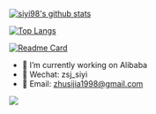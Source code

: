 <!--
**siyi98/siyi98** is a ✨ _special_ ✨ repository because its `README.md` (this file) appears on your GitHub profile.

Here are some ideas to get you started:

- 🔭 I’m currently working on ...
- 🌱 I’m currently learning ...
- 👯 I’m looking to collaborate on ...
- 🤔 I’m looking for help with ...
- 💬 Ask me about ...
- 📫 How to reach me: ...
- 😄 Pronouns: ...
- ⚡ Fun fact: ...
-->
[![siyi98's github stats](https://github-readme-stats.vercel.app/api?username=siyi98&bg_color=30,e96443,904e95&title_color=fff&text_color=fff&include_all_commits=true&show_icons=true&icon_color=ffff00)](https://github.com/siyi98)

[![Top Langs](https://github-readme-stats.vercel.app/api/top-langs/?username=siyi98&layout=compact)](https://github.com/siyi98)

[![Readme Card](https://github-readme-stats.vercel.app/api/pin/?username=alibaba&repo=x-render)](https://github.com/alibaba/x-render)



- 🔭 I’m currently working on Alibaba
- 💬 Wechat: zsj_siyi
- 📮 Email: zhusijia1998@gmail.com

<img src="https://visitor-badge.glitch.me/badge?page_id=siyi98" />

